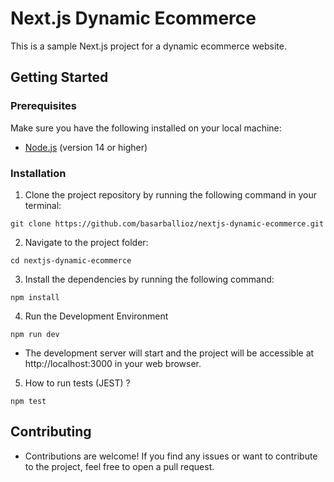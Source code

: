 # Next.js Dynamic Ecommerce

This is a sample Next.js project for a dynamic ecommerce website.

## Getting Started

### Prerequisites

Make sure you have the following installed on your local machine:

- [Node.js](https://nodejs.org) (version 14 or higher)

### Installation

1. Clone the project repository by running the following command in your terminal:

```
git clone https://github.com/basarballioz/nextjs-dynamic-ecommerce.git
```

2. Navigate to the project folder:

```
cd nextjs-dynamic-ecommerce
```

3. Install the dependencies by running the following command:

```
npm install
```

4. Run the Development Environment

```
npm run dev
```

- The development server will start and the project will be accessible at http://localhost:3000 in your web browser.

5. How to run tests (JEST) ?

```
npm test
```

## Contributing
- Contributions are welcome! If you find any issues or want to contribute to the project, feel free to open a pull request.

